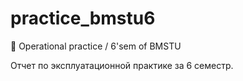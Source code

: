 # practice_bmstu6
:bicyclist: Operational practice / 6'sem of BMSTU

Отчет по эксплуатационной практике за 6 семестр.

